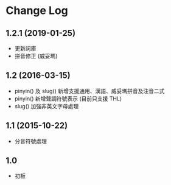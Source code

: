 # Change Log

## 1.2.1 (2019-01-25)

* 更新詞庫
* 拼音修正 (威妥瑪)

## 1.2 (2016-03-15)

* pinyin() 及 slug() 新增支援通用、漢語、威妥瑪拼音及注音二式
* pinyin() 新增聲調符號表示 (目前只支援 THL)
* slug() 加強非英文字母處理

## 1.1 (2015-10-22)

* 分音符號處理

## 1.0

* 初板


